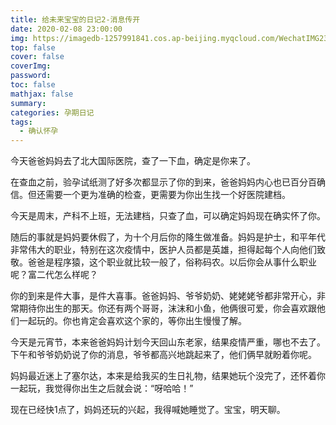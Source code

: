 ```yaml
---
title: 给未来宝宝的日记2-消息传开
date: 2020-02-08 23:00:00
img: https://imagedb-1257991841.cos.ap-beijing.myqcloud.com/WechatIMG23191.jpeg
top: false
cover: false
coverImg: 
password: 
toc: false
mathjax: false
summary: 
categories: 孕期日记
tags:
  - 确认怀孕
---
```


今天爸爸妈妈去了北大国际医院，查了一下血，确定是你来了。

在查血之前，验孕试纸测了好多次都显示了你的到来，爸爸妈妈内心也已百分百确信。但还需要一个更为准确的检查，更需要为你出生找一个好医院建档。

今天是周末，产科不上班，无法建档，只查了血，可以确定妈妈现在确实怀了你。

随后的事就是妈妈要休假了，为十个月后你的降生做准备。妈妈是护士，和平年代非常伟大的职业，特别在这次疫情中，医护人员都是英雄，担得起每个人向他们致敬。爸爸是程序猿，这个职业就比较一般了，俗称码农。以后你会从事什么职业呢？富二代怎么样呢？

你的到来是件大事，是件大喜事。爸爸妈妈、爷爷奶奶、姥姥姥爷都非常开心，非常期待你出生的那天。你还有两个哥哥，沫沫和小鱼，他俩很可爱，你会喜欢跟他们一起玩的。你也肯定会喜欢这个家的，等你出生慢慢了解。

今天是元宵节，本来爸爸妈妈计划今天回山东老家，结果疫情严重，哪也不去了。下午和爷爷奶奶说了你的消息，爷爷都高兴地跳起来了，他们俩早就盼着你呢。

妈妈最近迷上了塞尔达，本来是给我买的生日礼物，结果她玩个没完了，还怀着你一起玩，我觉得你出生之后就会说：“呀哈哈！”

现在已经快1点了，妈妈还玩的兴起，我得喊她睡觉了。宝宝，明天聊。